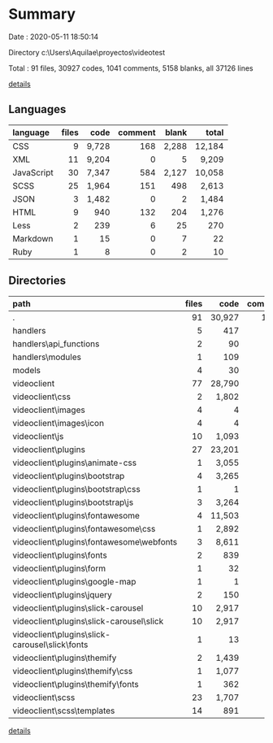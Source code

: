 # Summary

Date : 2020-05-11 18:50:14

Directory c:\Users\Aquilae\proyectos\videotest

Total : 91 files,  30927 codes, 1041 comments, 5158 blanks, all 37126 lines

[details](details.md)

## Languages
| language | files | code | comment | blank | total |
| :--- | ---: | ---: | ---: | ---: | ---: |
| CSS | 9 | 9,728 | 168 | 2,288 | 12,184 |
| XML | 11 | 9,204 | 0 | 5 | 9,209 |
| JavaScript | 30 | 7,347 | 584 | 2,127 | 10,058 |
| SCSS | 25 | 1,964 | 151 | 498 | 2,613 |
| JSON | 3 | 1,482 | 0 | 2 | 1,484 |
| HTML | 9 | 940 | 132 | 204 | 1,276 |
| Less | 2 | 239 | 6 | 25 | 270 |
| Markdown | 1 | 15 | 0 | 7 | 22 |
| Ruby | 1 | 8 | 0 | 2 | 10 |

## Directories
| path | files | code | comment | blank | total |
| :--- | ---: | ---: | ---: | ---: | ---: |
| . | 91 | 30,927 | 1,041 | 5,158 | 37,126 |
| handlers | 5 | 417 | 32 | 94 | 543 |
| handlers\api_functions | 2 | 90 | 14 | 27 | 131 |
| handlers\modules | 1 | 109 | 12 | 14 | 135 |
| models | 4 | 30 | 4 | 12 | 46 |
| videoclient | 77 | 28,790 | 991 | 4,972 | 34,753 |
| videoclient\css | 2 | 1,802 | 142 | 283 | 2,227 |
| videoclient\images | 4 | 4 | 0 | 0 | 4 |
| videoclient\images\icon | 4 | 4 | 0 | 0 | 4 |
| videoclient\js | 10 | 1,093 | 63 | 252 | 1,408 |
| videoclient\plugins | 27 | 23,201 | 513 | 3,764 | 27,478 |
| videoclient\plugins\animate-css | 1 | 3,055 | 11 | 558 | 3,624 |
| videoclient\plugins\bootstrap | 4 | 3,265 | 348 | 843 | 4,456 |
| videoclient\plugins\bootstrap\css | 1 | 1 | 6 | 0 | 7 |
| videoclient\plugins\bootstrap\js | 3 | 3,264 | 342 | 843 | 4,449 |
| videoclient\plugins\fontawesome | 4 | 11,503 | 2 | 1,396 | 12,901 |
| videoclient\plugins\fontawesome\css | 1 | 2,892 | 2 | 1,393 | 4,287 |
| videoclient\plugins\fontawesome\webfonts | 3 | 8,611 | 0 | 3 | 8,614 |
| videoclient\plugins\fonts | 2 | 839 | 1 | 4 | 844 |
| videoclient\plugins\form | 1 | 32 | 2 | 5 | 39 |
| videoclient\plugins\google-map | 1 | 1 | 9 | 0 | 10 |
| videoclient\plugins\jquery | 2 | 150 | 71 | 4 | 225 |
| videoclient\plugins\slick-carousel | 10 | 2,917 | 68 | 950 | 3,935 |
| videoclient\plugins\slick-carousel\slick | 10 | 2,917 | 68 | 950 | 3,935 |
| videoclient\plugins\slick-carousel\slick\fonts | 1 | 13 | 0 | 2 | 15 |
| videoclient\plugins\themify | 2 | 1,439 | 1 | 4 | 1,444 |
| videoclient\plugins\themify\css | 1 | 1,077 | 1 | 4 | 1,082 |
| videoclient\plugins\themify\fonts | 1 | 362 | 0 | 0 | 362 |
| videoclient\scss | 23 | 1,707 | 141 | 469 | 2,317 |
| videoclient\scss\templates | 14 | 891 | 79 | 264 | 1,234 |

[details](details.md)